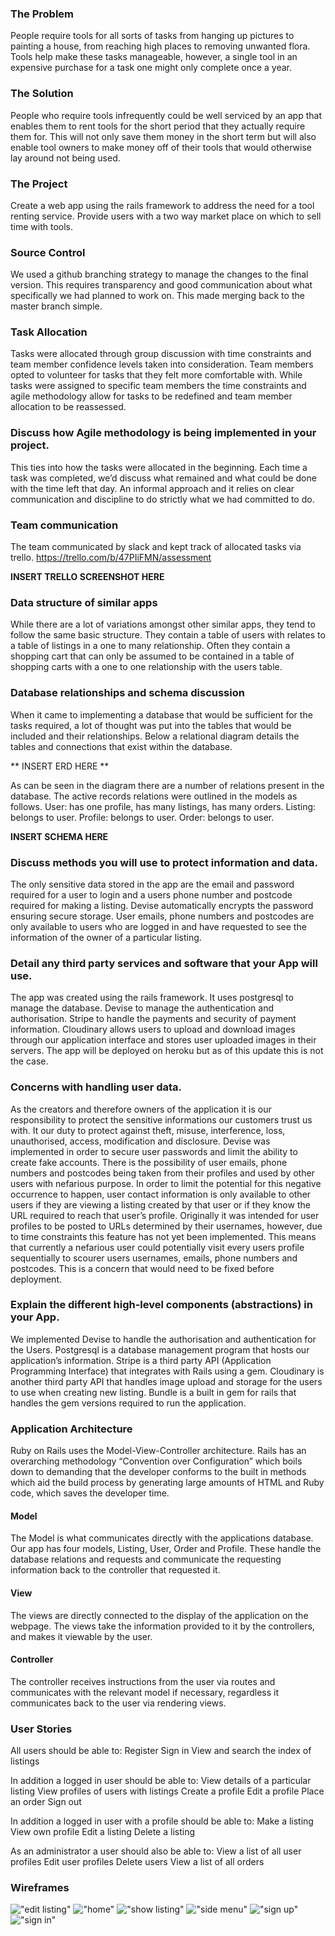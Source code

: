 ### The Problem
People require tools for all sorts of tasks from hanging up pictures to painting a house, from reaching high places to removing unwanted flora. Tools help make these tasks manageable, however, a single tool in an expensive purchase for a task one might only complete once a year. 

### The Solution 
People who require tools infrequently could be well serviced by an app that enables them to rent tools for the short period that they actually require them for. This will not only save them money in the short term but will also enable tool owners to make money off of their tools that would otherwise lay around not being used.

### The Project
Create a web app using the rails framework to address the need for a tool renting service. Provide users with a two way market place on which to sell time with tools.

### Source Control
We used a github branching strategy to manage the changes to the final version. This requires transparency and good communication about what specifically we had planned to work on. This made merging back to the master branch simple. 

### Task Allocation
Tasks were allocated through group discussion with time constraints and team member confidence levels taken into consideration. Team members opted to volunteer for tasks that they felt more comfortable with. While tasks were assigned to specific team members the time constraints and agile methodology allow for tasks to be redefined and team member allocation to be reassessed. 

### Discuss how Agile methodology is being implemented in your project.
This ties into how the tasks were allocated in the beginning. Each time a task was completed, we’d discuss what remained and what could be done with the time left that day. An informal approach and it relies on clear communication and discipline to do strictly what we had committed to do.

### Team communication 
The team communicated by slack and kept track of allocated tasks via trello. https://trello.com/b/47PIiFMN/assessment

**INSERT TRELLO SCREENSHOT HERE**

### Data structure of similar apps
While there are a lot of variations amongst other similar apps, they tend to follow the same basic structure. They contain a table of users with relates to a table of listings in a one to many relationship. Often they contain a shopping cart that can only be assumed to be contained in a table of shopping carts with a one to one relationship with the users table.

### Database relationships and schema discussion
When it came to implementing a database that would be sufficient for the tasks required, a lot of thought was put into the tables that would be included and their relationships. Below a relational diagram details the tables and connections that exist within the database.

** INSERT ERD HERE **

As can be seen in the diagram there are a number of relations present in the database. The active records relations were outlined in the models as follows. User: has one profile, has many listings, has many orders. Listing: belongs to user. Profile: belongs to user. Order: belongs to user. 

**INSERT SCHEMA HERE** 

### Discuss methods you will use to protect information and data.
The only sensitive data stored in the app are the email and password required for a user to login and a users phone number and postcode required for making a listing. Devise automatically encrypts the password ensuring secure storage. User emails, phone numbers and postcodes are only available to users who are logged in and have requested to see the information of the owner of a particular listing.

### Detail any third party services and software that your App will use.
The app was created using the rails framework. It uses postgresql to manage the database. Devise to manage the authentication and authorisation. Stripe to handle the payments and security of payment information. Cloudinary allows users to upload and download images through our application interface and stores user uploaded images in their servers. The app will be deployed on heroku but as of this update this is not the case.

### Concerns with handling user data.
As the creators and therefore owners of the application it is our responsibility to protect the sensitive informations our customers trust us with. It our duty to protect against theft, misuse, interference, loss, unauthorised, access, modification and disclosure. Devise was implemented in order to secure user passwords and limit the ability to create fake accounts. There is the possibility of user emails, phone numbers and postcodes being taken from their profiles and used by other users with nefarious purpose. In order to limit the potential for this negative occurrence to happen, user contact information is only available to other users if they are viewing a listing created by that user or if they know the URL required to reach that user’s profile. Originally it was intended for user profiles to be posted to URLs determined by their usernames, however, due to time constraints this feature has not yet been implemented. This means that currently a nefarious user could potentially visit every users profile sequentially to scourer users usernames, emails, phone numbers and postcodes. This is a concern that would need to be fixed before deployment.

### Explain the different high-level components (abstractions) in your App.
We implemented Devise to handle the authorisation and authentication for the Users. Postgresql is a database management program that hosts our application’s information. Stripe is a third party API (Application Programming Interface) that integrates with Rails using a gem. Cloudinary is another third party API that handles image upload and storage for the users to use when creating new listing. Bundle is a built in gem for rails that handles the gem versions required to run the application.

### Application Architecture
Ruby on Rails uses the Model-View-Controller architecture. Rails has an overarching methodology “Convention over Configuration” which boils down to demanding that the developer conforms to the built in methods which aid the build process by generating large amounts of HTML and Ruby code, which saves the developer time. 

#### Model
The Model is what communicates directly with the applications database. Our app has four models, Listing, User, Order and Profile. These handle the database relations and requests and communicate the requesting information back to the controller that requested it.

#### View
The views are directly connected to the display of the application on the webpage. The views take the information provided to it by the controllers, and makes it viewable by the user.

#### Controller
The controller receives instructions from the user via routes and communicates with the relevant model if necessary, regardless it communicates back to the user via rendering views.

### User Stories

All users should be able to:
Register 
Sign in
View and search the index of listings

In addition a logged in user should be able to:
View details of a particular listing
View profiles of users with listings
Create a profile
Edit a profile
Place an order 
Sign out

In addition a logged in user with a profile should be able to:
Make a listing
View own profile
Edit a listing
Delete a listing

As an administrator a user should also be able to:
View a list of all user profiles
Edit user profiles
Delete users 
View a list of all orders 

### Wireframes
!["edit listing"](./docs/edit_listing_wireframe)
!["home"](./docs/home_wireframe)
!["show listing"](./docs/show_listing_wireframe)
!["side menu"](./docs/side_menu_wireframe)
!["sign up"](./docs/sign_up_wireframe)
!["sign in"](./docs/sign_in_wireframe)
